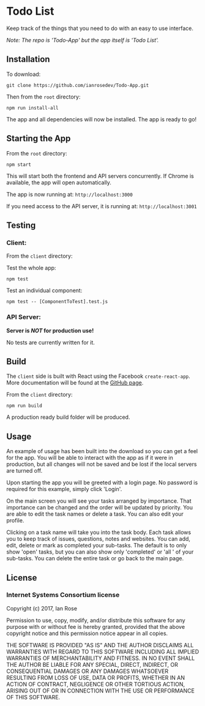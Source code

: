 # Todo List
Keep track of the things that you need to do with an easy to use interface.

*Note: The repo is 'Todo-App' but the app itself is 'Todo List'.*

## Installation
To download:
```
git clone https://github.com/ianrosedev/Todo-App.git
```
Then from the ```root``` directory:
```
npm run install-all
```
The app and all dependencies will now be installed. The app is ready to go!

## Starting the App
From the ```root``` directory:
```
npm start
```
This will start both the frontend and API servers concurrently. If Chrome is available, the app will open automatically.

The app is now running at: ```http://localhost:3000```

If you need access to the API server, it is running at: ```http://localhost:3001```

## Testing
### Client:
From the ```client``` directory:

Test the whole app:
```
npm test  
```
Test an individual component:
```
npm test -- [ComponentToTest].test.js
```

### API Server:
**Server is *NOT* for production use!**

No tests are currently written for it.

## Build
The ```client``` side is built with React using the Facebook ```create-react-app```. More documentation will be found at the [GitHub page](https://github.com/facebookincubator/create-react-app).

From the ```client``` directory:
```
npm run build
```
A production ready build folder will be produced.

## Usage
An example of usage has been built into the download so you can get a feel for the app. You will be able to interact with the app as if it were in production, but all changes will not be saved and be lost if the local servers are turned off.

Upon starting the app you will be greeted with a login page. No password is required for this example, simply click 'Login'.

On the main screen you will see your tasks arranged by importance. That importance can be changed and the order will be updated by priority. You are able to edit the task names or delete a task. You can also edit your profile.

Clicking on a task name will take you into the task body. Each task allows you to keep track of issues, questions, notes and websites. You can add, edit, delete or mark as completed your sub-tasks. The default is to only show 'open' tasks, but you can also show only  'completed' or 'all ' of your sub-tasks. You can delete the entire task or go back to the main page.

## License
### Internet Systems Consortium license


Copyright (c) 2017, Ian Rose

Permission to use, copy, modify, and/or distribute this software for any purpose
with or without fee is hereby granted, provided that the above copyright notice
and this permission notice appear in all copies.

THE SOFTWARE IS PROVIDED "AS IS" AND THE AUTHOR DISCLAIMS ALL WARRANTIES WITH
REGARD TO THIS SOFTWARE INCLUDING ALL IMPLIED WARRANTIES OF MERCHANTABILITY AND
FITNESS. IN NO EVENT SHALL THE AUTHOR BE LIABLE FOR ANY SPECIAL, DIRECT,
INDIRECT, OR CONSEQUENTIAL DAMAGES OR ANY DAMAGES WHATSOEVER RESULTING FROM LOSS
OF USE, DATA OR PROFITS, WHETHER IN AN ACTION OF CONTRACT, NEGLIGENCE OR OTHER
TORTIOUS ACTION, ARISING OUT OF OR IN CONNECTION WITH THE USE OR PERFORMANCE OF
THIS SOFTWARE.
